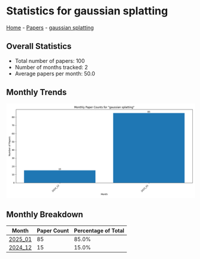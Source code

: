 # Statistics for gaussian splatting

[Home](https://lixin97.github.io/arXivRadar) - [Papers](https://lixin97.github.io/arXivRadar/papers) - [gaussian splatting](https://lixin97.github.io/arXivRadar/papers/gaussian_splatting)

## Overall Statistics

- Total number of papers: 100
- Number of months tracked: 2
- Average papers per month: 50.0

## Monthly Trends

![Monthly Paper Counts](monthly_stats.png)

## Monthly Breakdown

| Month | Paper Count | Percentage of Total |
| --- | --- | --- |
| [2025_01](./2025_01/papers_1.md) | 85 | 85.0% |
| [2024_12](./2024_12/papers_1.md) | 15 | 15.0% |
